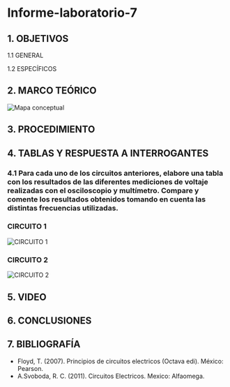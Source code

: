 # Informe-laboratorio-7
## 1. OBJETIVOS
   1.1 GENERAL
   
   
   
   1.2 ESPECÍFICOS   
   
   
## 2. MARCO TEÓRICO

![Mapa conceptual](https://user-images.githubusercontent.com/93681159/152893763-9052dac3-110a-4b0f-83c3-e4e663ca8201.jpeg)

## 3. PROCEDIMIENTO

## 4. TABLAS Y RESPUESTA A INTERROGANTES 
### 4.1 Para cada uno de los circuitos anteriores, elabore una tabla con los resultados de las diferentes mediciones de voltaje realizadas con el osciloscopio y multímetro. Compare y comente los resultados obtenidos tomando en cuenta las distintas frecuencias utilizadas.
### CIRCUITO 1
![CIRCUITO 1](https://user-images.githubusercontent.com/93893919/152895882-5edc9cb9-2ab9-41e4-a6d7-6e898bd94244.png)
### CIRCUITO 2
![CIRCUITO 2](https://user-images.githubusercontent.com/93893919/152895893-408e0956-1f04-4462-ac86-5fa246b31369.png)
## 5. VIDEO

## 6. CONCLUSIONES
 
## 7. BIBLIOGRAFÍA 
* Floyd, T. (2007). Principios de circuitos electricos (Octava edi). México: Pearson.
* A.Svoboda, R. C. (2011). Circuitos Electricos. Mexico: Alfaomega.

